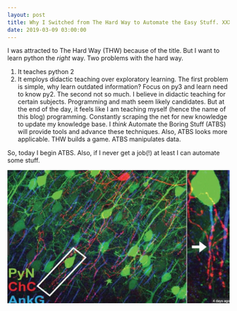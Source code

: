 ```yaml
--- 
layout: post
title: Why I Switched from The Hard Way to Automate the Easy Stuff. XXX
date: 2019-03-09 03:00:00
---
```


I was attracted to The Hard Way (THW) because of the title. But I want to learn python the *right* way. Two problems with the hard way. 
  1. It teaches python 2 
  2. It employs didactic teaching over exploratory learning. 
The first problem is simple, why learn outdated information? Focus on py3 and learn need to know py2. The second not so much. I believe in didactic teaching for certain subjects. Programming and math seem likely candidates. But at the end of the day, it feels like I am teaching myself (hence the name of this blog) programming. Constantly scraping the net for new knowledge to update my knowledge base. I *think* Automate the Boring Stuff (ATBS) will provide tools and advance these techniques. Also, ATBS looks more applicable. THW builds a game. ATBS manipulates data. 

 So, today I begin ATBS. Also, if I never get a job(!) at least I can automate some stuff. 


![Image description](/images/a.jpg)






